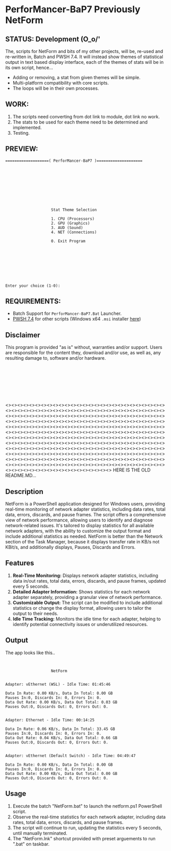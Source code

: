 # PerforMancer-BaP7 Previously NetForm
## STATUS: Development (O_o/'
The, scripts for NetForm and bits of my other projects, will be, re-used and re-written in, Batch and PWSH 7.4. It will instead show themes of statistical output in text based display interface, each of the themes of stats will be in its own script, hence...
- Adding or removing, a stat from given themes will be simple.
- Multi-platform compatibility with core scripts.
- The loops will be in their own processes.

## WORK:
1. The scripts need converting from dot link to module, dot link no work.
2. The stats to be used for each theme need to be determined and implemented.
3. Testing.

## PREVIEW:
```
===================( PerforMancer-BaP7 )====================










                    Stat Theme Selection

                    1. CPU (Processors)
                    2. GPU (Graphics)
                    3. AUD (Sound)
                    4. NET (Connections)

                    0. Exit Program









Enter your choice (1-0):

```

## REQUIREMENTS:
- Batch Support for `PerforMancer-BaP7.Bat` Launcher.
- [PWSH 7.4](https://github.com/PowerShell/PowerShell/releases/tag/v7.4.0) for other scripts (Windows x64 `.msi` installer [here](https://github.com/PowerShell/PowerShell/releases/download/v7.4.0/PowerShell-7.4.0-win-x64.msi)) 

## Disclaimer
This program is provided "as is" without, warranties and/or support. Users are responsible for the content they, download and/or use, as well as, any resulting damage to, software and/or hardware.





<BR>
<BR>
<BR>
<BR>
<BR>
<BR>

<><><><><><><><><><><><><><><><><><><><><><><><><><><><><><><><><><><><><><><><><><><><><><><><><><><><><><><><><><><><><><><><><><><><><><><><><><><><><><><><><><><><><><><><><><><><><><><><><><><><><><><><><><><><><><><><><><><><><><><><><><><><><><><><><><><><><><><><><><><><><><><><><><><><><><><><><><><><><><><><><><><><><><><><><><><><><><><><><><><><><><><><><><><><><><><><><><><><><><><><><><><><><><><><><><><><><><><><><><><><><><><><><><><><><><><><><><><><><><><><><><><><><><><><><><><><><><><><><><><><><><><><><><><><><><><><><><><><><><><><><><><><><><><><><><><><><><><><><><><><><><><><><><><><><><><><><><><><><><><><><><><><><><><><><><><><><><><><><><><><><><>
HERE IS THE OLD README.MD...


## Description
NetForm is a PowerShell application designed for Windows users, providing real-time monitoring of network adapter statistics, including data rates, total data, errors, discards, and pause frames. 
The script offers a comprehensive view of network performance, allowing users to identify and diagnose network-related issues.
It's tailored to display statistics for all available network adapters, with the ability to customize the output format and include additional statistics as needed.
NetForm is better than the Network section of the Task Manager, because it displays transfer rate in KB/s not KBit/s, and additionally displays, Pauses, Discards and Errors. 

## Features

1. **Real-Time Monitoring:** Displays network adapter statistics, including data in/out rates, total data, errors, discards, and pause frames, updated every 5 seconds.
2. **Detailed Adapter Information:** Shows statistics for each network adapter separately, providing a granular view of network performance.
3. **Customizable Output:** The script can be modified to include additional statistics or change the display format, allowing users to tailor the output to their needs.
4. **Idle Time Tracking:** Monitors the idle time for each adapter, helping to identify potential connectivity issues or underutilized resources.

## Output
The app looks like this..
```


                    NetForm


Adapter: vEthernet (WSL) - Idle Time: 01:45:46

Data In Rate: 0.00 KB/s, Data In Total: 0.00 GB
Pauses In:0, Discards In: 0, Errors In: 0.
Data Out Rate: 0.00 KB/s, Data Out Total: 0.03 GB
Pauses Out:0, Discards Out: 0, Errors Out: 0.


Adapter: Ethernet - Idle Time: 00:14:25

Data In Rate: 0.06 KB/s, Data In Total: 33.45 GB
Pauses In:0, Discards In: 0, Errors In: 0.
Data Out Rate: 0.04 KB/s, Data Out Total: 0.66 GB
Pauses Out:0, Discards Out: 0, Errors Out: 0.


Adapter: vEthernet (Default Switch) - Idle Time: 04:49:47

Data In Rate: 0.00 KB/s, Data In Total: 0.00 GB
Pauses In:0, Discards In: 0, Errors In: 0.
Data Out Rate: 0.00 KB/s, Data Out Total: 0.00 GB
Pauses Out:0, Discards Out: 0, Errors Out: 0.
```

## Usage

1. Execute the batch "NetForm.bat" to launch the netform.ps1 PowerShell script.
2. Observe the real-time statistics for each network adapter, including data rates, total data, errors, discards, and pause frames.
3. The script will continue to run, updating the statistics every 5 seconds, until manually terminated.
4. The "NetForm.lnk" shortcut provided with preset arguements to run ".bat" on taskbar.
